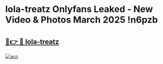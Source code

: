 # lola-treatz Onlyfans Leaked - New Video & Photos March 2025 !n6pzb

# <h2><a href="https://vpcs3g.iuczelnia.edu.pl?title=lola-treatz&ref=n6pzb">🔗👉 🔴 lola-treatz</a></h2>

[![acn](https://github.com/user-attachments/assets/0f9c940e-d8b0-45ae-aac7-cd30a18b3e1c)](https://vpcs3g.iuczelnia.edu.pl?title=lola-treatz&ref=n6pzb)

